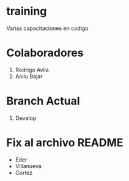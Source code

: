 # training
Varias capacitaciones en codigo

# Colaboradores
1. Rodrigo Avila
2. Anilu Bajar


# Branch Actual
1. Develop


# Fix al archivo README
- Eder
- Villanueva
- Cortez

